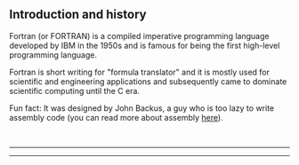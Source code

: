## Introduction and history 

Fortran (or FORTRAN) is a compiled imperative programming language developed by IBM in the 1950s and is famous for being the first high-level programming language.

Fortran is short writing for "formula translator" and it is mostly used for scientific and engineering applications and subsequently came to dominate scientific computing until the C era.

Fun fact: It was designed by John Backus, a guy who is too lazy to write assembly code (you can read more about assembly [here](https://wikipedia.org/wiki/Assembly_language)).

<br/>

---

---
